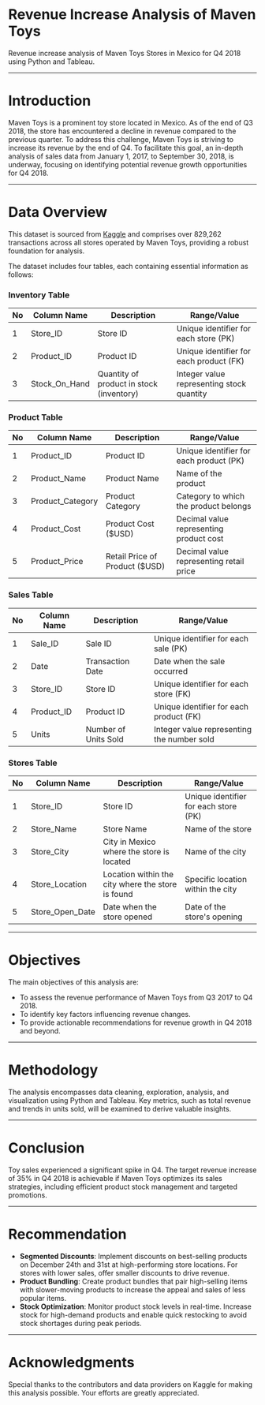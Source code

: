 # Revenue Increase Analysis of Maven Toys

Revenue increase analysis of Maven Toys Stores in Mexico for Q4 2018 using Python and Tableau.

---

# Introduction

Maven Toys is a prominent toy store located in Mexico. As of the end of Q3 2018, the store has encountered a decline in revenue compared to the previous quarter. To address this challenge, Maven Toys is striving to increase its revenue by the end of Q4. To facilitate this goal, an in-depth analysis of sales data from January 1, 2017, to September 30, 2018, is underway, focusing on identifying potential revenue growth opportunities for Q4 2018.

---

# **Data Overview**

This dataset is sourced from [Kaggle](https://www.kaggle.com/datasets/mysarahmadbhat/toy-sales/data) and comprises over 829,262 transactions across all stores operated by Maven Toys, providing a robust foundation for analysis.

The dataset includes four tables, each containing essential information as follows:

### Inventory Table

| No | Column Name | Description | Range/Value |
| --- | --- | --- | --- |
| 1 | Store_ID | Store ID | Unique identifier for each store (PK) |
| 2 | Product_ID | Product ID | Unique identifier for each product (FK) |
| 3 | Stock_On_Hand | Quantity of product in stock (inventory) | Integer value representing stock quantity |

### Product Table

| No | Column Name | Description | Range/Value |
| --- | --- | --- | --- |
| 1 | Product_ID | Product ID | Unique identifier for each product (PK) |
| 2 | Product_Name | Product Name | Name of the product |
| 3 | Product_Category | Product Category | Category to which the product belongs |
| 4 | Product_Cost | Product Cost ($USD) | Decimal value representing product cost |
| 5 | Product_Price | Retail Price of Product ($USD) | Decimal value representing retail price |

### Sales Table

| No | Column Name | Description | Range/Value |
| --- | --- | --- | --- |
| 1 | Sale_ID | Sale ID | Unique identifier for each sale (PK) |
| 2 | Date | Transaction Date | Date when the sale occurred |
| 3 | Store_ID | Store ID | Unique identifier for each store (FK) |
| 4 | Product_ID | Product ID | Unique identifier for each product (FK) |
| 5 | Units | Number of Units Sold | Integer value representing the number sold |

### Stores Table

| No | Column Name | Description | Range/Value |
| --- | --- | --- | --- |
| 1 | Store_ID | Store ID | Unique identifier for each store (PK) |
| 2 | Store_Name | Store Name | Name of the store |
| 3 | Store_City | City in Mexico where the store is located | Name of the city |
| 4 | Store_Location | Location within the city where the store is found | Specific location within the city |
| 5 | Store_Open_Date | Date when the store opened | Date of the store's opening |

---

# Objectives

The main objectives of this analysis are:

- To assess the revenue performance of Maven Toys from Q3 2017 to Q4 2018.
- To identify key factors influencing revenue changes.
- To provide actionable recommendations for revenue growth in Q4 2018 and beyond.

---

# Methodology

The analysis encompasses data cleaning, exploration, analysis, and visualization using Python and Tableau. Key metrics, such as total revenue and trends in units sold, will be examined to derive valuable insights.

---

# Conclusion

Toy sales experienced a significant spike in Q4. The target revenue increase of 35% in Q4 2018 is achievable if Maven Toys optimizes its sales strategies, including efficient product stock management and targeted promotions.

---

# Recommendation

- **Segmented Discounts**: Implement discounts on best-selling products on December 24th and 31st at high-performing store locations. For stores with lower sales, offer smaller discounts to drive revenue.
- **Product Bundling**: Create product bundles that pair high-selling items with slower-moving products to increase the appeal and sales of less popular items.
- **Stock Optimization**: Monitor product stock levels in real-time. Increase stock for high-demand products and enable quick restocking to avoid stock shortages during peak periods.

---

# Acknowledgments

Special thanks to the contributors and data providers on Kaggle for making this analysis possible. Your efforts are greatly appreciated.
